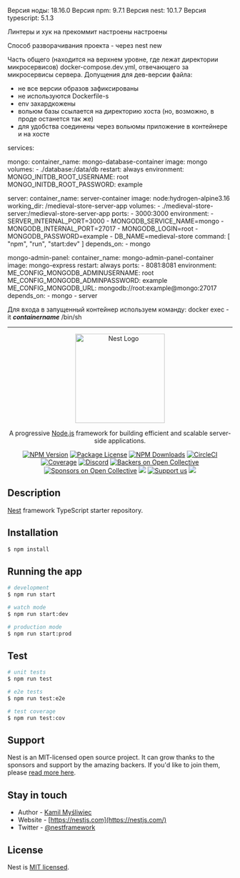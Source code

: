 Версия ноды: 18.16.0
Версия npm: 9.7.1
Версия nest: 10.1.7
Версия typescript: 5.1.3

Линтеры и хук на прекоммит настроены настроены

Способ разворачивания проекта - через nest new

Часть общего (находится на верхнем уровне, где лежат директории микросервисов) docker-compose.dev.yml, отвечающего за микросервисы сервера.
Допущения для дев-версии файла:
- не все версии образов зафиксированы
- не используются Dockerfile-s
- env захардкожены
- вольюм базы ссылается на директорию хоста (но, возможно, в проде останется так же)
- для удобства соединены через вольюмы приложение в контейнере и на хосте

services:

  mongo:
    container_name: mongo-database-container
    image: mongo
    volumes:
      - ./database:/data/db
    restart: always
    environment:
      MONGO_INITDB_ROOT_USERNAME: root
      MONGO_INITDB_ROOT_PASSWORD: example

  server:
    container_name: server-container
    image: node:hydrogen-alpine3.16
    working_dir: /medieval-store-server-app
    volumes:
      - ./medieval-store-server:/medieval-store-server-app
    ports:
      - 3000:3000
    environment:
      - SERVER_INTERNAL_PORT=3000
      - MONGODB_SERVICE_NAME=mongo
      - MONGODB_INTERNAL_PORT=27017
      - MONGODB_LOGIN=root
      - MONGODB_PASSWORD=example
      - DB_NAME=medieval-store
    command: [ "npm", "run", "start:dev" ]
    depends_on:
      - mongo

  mongo-admin-panel:
    container_name: mongo-admin-panel-container
    image: mongo-express
    restart: always
    ports:
      - 8081:8081
    environment:
      ME_CONFIG_MONGODB_ADMINUSERNAME: root
      ME_CONFIG_MONGODB_ADMINPASSWORD: example
      ME_CONFIG_MONGODB_URL: mongodb://root:example@mongo:27017
    depends_on:
      - mongo
      - server


Для входа в запущенный контейнер используем команду:
docker exec -it ***containername*** /bin/sh

------------------------

<p align="center">
  <a href="http://nestjs.com/" target="blank"><img src="https://nestjs.com/img/logo-small.svg" width="200" alt="Nest Logo" /></a>
</p>

[circleci-image]: https://img.shields.io/circleci/build/github/nestjs/nest/master?token=abc123def456
[circleci-url]: https://circleci.com/gh/nestjs/nest

  <p align="center">A progressive <a href="http://nodejs.org" target="_blank">Node.js</a> framework for building efficient and scalable server-side applications.</p>
    <p align="center">
<a href="https://www.npmjs.com/~nestjscore" target="_blank"><img src="https://img.shields.io/npm/v/@nestjs/core.svg" alt="NPM Version" /></a>
<a href="https://www.npmjs.com/~nestjscore" target="_blank"><img src="https://img.shields.io/npm/l/@nestjs/core.svg" alt="Package License" /></a>
<a href="https://www.npmjs.com/~nestjscore" target="_blank"><img src="https://img.shields.io/npm/dm/@nestjs/common.svg" alt="NPM Downloads" /></a>
<a href="https://circleci.com/gh/nestjs/nest" target="_blank"><img src="https://img.shields.io/circleci/build/github/nestjs/nest/master" alt="CircleCI" /></a>
<a href="https://coveralls.io/github/nestjs/nest?branch=master" target="_blank"><img src="https://coveralls.io/repos/github/nestjs/nest/badge.svg?branch=master#9" alt="Coverage" /></a>
<a href="https://discord.gg/G7Qnnhy" target="_blank"><img src="https://img.shields.io/badge/discord-online-brightgreen.svg" alt="Discord"/></a>
<a href="https://opencollective.com/nest#backer" target="_blank"><img src="https://opencollective.com/nest/backers/badge.svg" alt="Backers on Open Collective" /></a>
<a href="https://opencollective.com/nest#sponsor" target="_blank"><img src="https://opencollective.com/nest/sponsors/badge.svg" alt="Sponsors on Open Collective" /></a>
  <a href="https://paypal.me/kamilmysliwiec" target="_blank"><img src="https://img.shields.io/badge/Donate-PayPal-ff3f59.svg"/></a>
    <a href="https://opencollective.com/nest#sponsor"  target="_blank"><img src="https://img.shields.io/badge/Support%20us-Open%20Collective-41B883.svg" alt="Support us"></a>
  <a href="https://twitter.com/nestframework" target="_blank"><img src="https://img.shields.io/twitter/follow/nestframework.svg?style=social&label=Follow"></a>
</p>
  <!--[![Backers on Open Collective](https://opencollective.com/nest/backers/badge.svg)](https://opencollective.com/nest#backer)
  [![Sponsors on Open Collective](https://opencollective.com/nest/sponsors/badge.svg)](https://opencollective.com/nest#sponsor)-->

## Description

[Nest](https://github.com/nestjs/nest) framework TypeScript starter repository.

## Installation

```bash
$ npm install
```

## Running the app

```bash
# development
$ npm run start

# watch mode
$ npm run start:dev

# production mode
$ npm run start:prod
```

## Test

```bash
# unit tests
$ npm run test

# e2e tests
$ npm run test:e2e

# test coverage
$ npm run test:cov
```

## Support

Nest is an MIT-licensed open source project. It can grow thanks to the sponsors and support by the amazing backers. If you'd like to join them, please [read more here](https://docs.nestjs.com/support).

## Stay in touch

- Author - [Kamil Myśliwiec](https://kamilmysliwiec.com)
- Website - [https://nestjs.com](https://nestjs.com/)
- Twitter - [@nestframework](https://twitter.com/nestframework)

## License

Nest is [MIT licensed](LICENSE).

